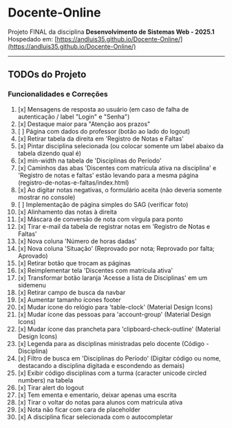 # Docente-Online

Projeto FINAL da disciplina **Desenvolvimento de Sistemas Web - 2025.1**  
Hospedado em: [https://andluis35.github.io/Docente-Online/](https://andluis35.github.io/Docente-Online/)

---

## TODOs do Projeto

### Funcionalidades e Correções

1. [x] Mensagens de resposta ao usuário (em caso de falha de autenticação / label "Login" e "Senha")
2. [x] Destaque maior para "Atenção aos prazos"
3. [ ] Página com dados do professor (botão ao lado do logout)
4. [x] Retirar tabela da direita em 'Registro de Notas e Faltas'
5. [x] Pintar disciplina selecionada (ou colocar somente um label abaixo da tabela dizendo qual é)
6. [x] min-width na tabela de 'Disciplinas do Período'
7. [x] Caminhos das abas 'Discentes com matrícula ativa na disciplina' e 'Registro de notas e faltas' estão levando para a mesma página (registro-de-notas-e-faltas/index.html)
8. [x] Ao digitar notas negativas, o formulário aceita (não deveria somente mostrar no console)
9. [ ] Implementação de página simples do SAG (verificar foto)
10. [x] Alinhamento das notas à direita
11. [x] Máscara de conversão de nota com vírgula para ponto
12. [x] Tirar e-mail da tabela de registrar notas em 'Registro de Notas e Faltas'
13. [x] Nova coluna 'Número de horas dadas'
14. [x] Nova coluna 'Situação' (Reprovado por nota; Reprovado por falta; Aprovado)
15. [x] Retirar botão que trocam as páginas
16. [x] Reimplementar tela 'Discentes com matrícula ativa'
17. [x] Transformar botão laranja 'Acesse a lista de Disciplinas' em um sidemenu
18. [x] Retirar campo de busca da navbar
19. [x] Aumentar tamanho ícones footer
20. [x] Mudar ícone do relógio para 'table-clock' (Material Design Icons)
21. [x] Mudar ícone das pessoas para 'account-group' (Material Design Icons)
22. [x] Mudar ícone das prancheta para 'clipboard-check-outline' (Material Design Icons)
23. [x] Legenda para as disciplinas ministradas pelo docente (Código - Disciplina)
24. [x] Filtro de busca em 'Disciplinas do Período' (Digitar código ou nome, destacando a disciplina digitada e escondendo as demais)
25. [x] Exibir código disciplinas com a turma (caracter unicode circled numbers) na tabela
26. [x] Tirar alert do logout
27. [x] Tem ementa e ementario, deixar apenas uma escrita
28. [x] Tirar o voltar do notas para alunos com matricula ativa
29. [x] Nota não ficar com cara de placeholder
30. [x] A disciplina ficar selecionada com o autocompletar
